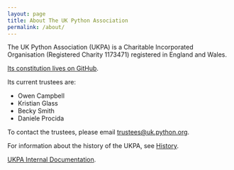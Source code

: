 ```yaml
---
layout: page
title: About The UK Python Association
permalink: /about/
---
```


The UK Python Association (UKPA) is a Charitable Incorporated Organisation (Registered Charity 1173471) registered in England and Wales.

[Its constitution lives on GitHub](https://github.com/UKPythonAssociation/ukpa-constitution).

Its current trustees are:

* Owen Campbell
* Kristian Glass
* Becky Smith
* Daniele Procida

To contact the trustees, please email [trustees@uk.python.org](mailto:trustees@uk.python.org).

For information about the history of the UKPA, see [History](/about/history/).

[UKPA Internal Documentation](https://ukpa-internaldocs.readthedocs.io/en/latest/).
